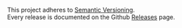 This project adheres to [Semantic Versioning](http://semver.org/).  
Every release is documented on the Github [Releases](https://github.com/elisherer/fscs/releases) page.